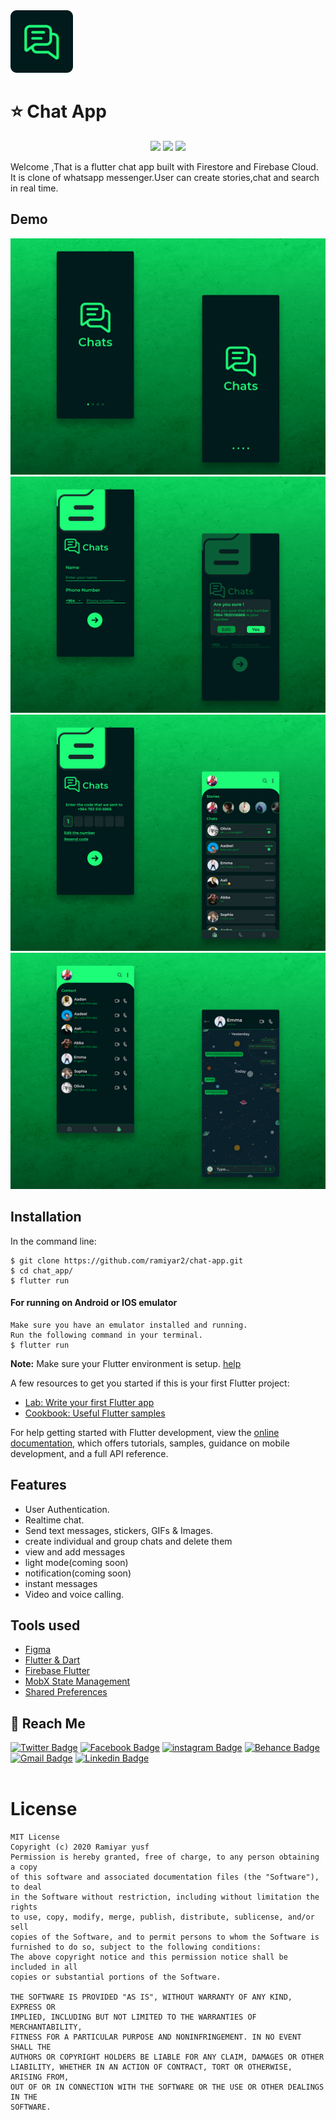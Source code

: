 <img src="screenshots/Logo.png"  alt="Chatify" width="100">

# ⭐ Chat App

<div align="center">

[![](https://img.shields.io/badge/Made_with-Flutter-blue?style=for-the-badge&logo=flutter)](https://flutter.dev/docs)
[![](https://img.shields.io/badge/Database-Firebase-yellow?style=for-the-badge&logo=firebase)](https://firebase.google.com/docs)
[![](https://img.shields.io/badge/IDE-Visual_Studio_Code-red?style=for-the-badge&logo=visual-studio-code)](https://code.visualstudio.com/ "Visual Studio Code")

</div>

Welcome ,That is a flutter chat app built with Firestore and Firebase Cloud. It is clone of whatsapp messenger.User can create stories,chat and search in real time.


## Demo

![](screenshots/1.jpg)
![](screenshots/2.jpg)
![](screenshots/3.jpg)
![](screenshots/4.jpg)

## Installation

In the command line:

    $ git clone https://github.com/ramiyar2/chat-app.git
    $ cd chat_app/
    $ flutter run

#### For running on Android or IOS emulator   

    Make sure you have an emulator installed and running.
    Run the following command in your terminal.
    $ flutter run

**Note:** Make sure your Flutter environment is setup. [help](https://flutter.dev/docs/get-started/install)

A few resources to get you started if this is your first Flutter project:

- [Lab: Write your first Flutter app](https://docs.flutter.dev/get-started/codelab)
- [Cookbook: Useful Flutter samples](https://docs.flutter.dev/cookbook)

For help getting started with Flutter development, view the
[online documentation](https://docs.flutter.dev/), which offers tutorials,
samples, guidance on mobile development, and a full API reference.

## Features
- User Authentication.
- Realtime chat.
- Send text messages, stickers, GIFs & Images.
- create individual and group chats and delete them
- view and add messages
- light mode(coming soon)
- notification(coming soon)
- instant messages
- Video and voice calling.

## Tools used
- [Figma](https://www.figma.com/)
- [Flutter & Dart](http://flutter.dev)
- [Firebase  Flutter](https://firebase.google.com/)
- [MobX State Management](https://pub.dev/packages/mobx)
- [Shared Preferences](https://pub.dev/packages/shared_preferences)

## 📠 Reach Me 

[![Twitter Badge](https://img.shields.io/badge/-Ramiyar%20yusf-00acee?style=flat&logo=twitter&logoColor=white)](https://twitter.com/ramiyar_yusf) 
[![Facebook Badge](https://img.shields.io/badge/-Ramiyar%20yusf-0078FF?style=flat&logo=facebook&logoColor=white)](https://fb.com/ramyaryusf26) 
[![instagram Badge](https://img.shields.io/badge/-Ramiyar%20yusf-bc2a8d?style=flat&logo=instagram&logoColor=white)](https://instagram.com/ramiyaryusf) 
[![Behance Badge](https://img.shields.io/badge/-Ramiyar%20yusf-053eff?style=flat&logo=Behance&logoColor=white)](https://www.behance.net/ramiyar) 
[![Gmail Badge](https://img.shields.io/badge/-Ramiyar%20yusf-e54448?style=flat&logo=Gmail&logoColor=white)](mailto:aa3567878@gmail.com) 
[![Linkedin Badge](https://img.shields.io/badge/-Ramiyar%20yusf-blue?style=flat&logo=Linkedin&logoColor=white)](https://www.linkedin.com/in/ramyar-yusf-393a40203/)
<br><br>

# License
```
MIT License
Copyright (c) 2020 Ramiyar yusf
Permission is hereby granted, free of charge, to any person obtaining a copy
of this software and associated documentation files (the "Software"), to deal
in the Software without restriction, including without limitation the rights
to use, copy, modify, merge, publish, distribute, sublicense, and/or sell
copies of the Software, and to permit persons to whom the Software is
furnished to do so, subject to the following conditions:
The above copyright notice and this permission notice shall be included in all
copies or substantial portions of the Software.

THE SOFTWARE IS PROVIDED "AS IS", WITHOUT WARRANTY OF ANY KIND, EXPRESS OR
IMPLIED, INCLUDING BUT NOT LIMITED TO THE WARRANTIES OF MERCHANTABILITY,
FITNESS FOR A PARTICULAR PURPOSE AND NONINFRINGEMENT. IN NO EVENT SHALL THE
AUTHORS OR COPYRIGHT HOLDERS BE LIABLE FOR ANY CLAIM, DAMAGES OR OTHER
LIABILITY, WHETHER IN AN ACTION OF CONTRACT, TORT OR OTHERWISE, ARISING FROM,
OUT OF OR IN CONNECTION WITH THE SOFTWARE OR THE USE OR OTHER DEALINGS IN THE
SOFTWARE.
```
